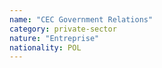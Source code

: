 ```yaml
---
name: "CEC Government Relations"
category: private-sector
nature: "Entreprise"
nationality: POL
---
```

    